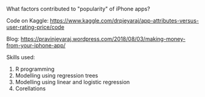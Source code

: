 
What factors contributed to "popularity" of iPhone apps?

Code on Kaggle: https://www.kaggle.com/drpjeyaraj/app-attributes-versus-user-rating-price/code

Blog: https://pravinjeyaraj.wordpress.com/2018/08/03/making-money-from-your-iphone-app/

Skills used:

1. R programming
2. Modelling using regression trees
3. Modelling using linear and logistic regression
4. Corellations
